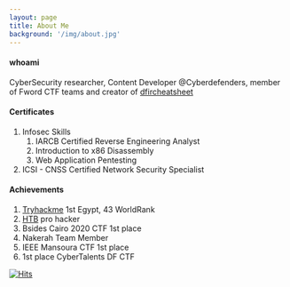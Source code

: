 ```yaml
---
layout: page
title: About Me
background: '/img/about.jpg'
---
```


#### whoami
CyberSecurity researcher, Content Developer @Cyberdefenders, member of Fword CTF teams and creator of [dfircheatsheet](https://dfircheatsheet.github.io)

#### Certificates
1. Infosec Skills
   1. IARCB Certified Reverse Engineering Analyst 
   2. Introduction to x86 Disassembly
   3. Web Application Pentesting
2. ICSI - CNSS Certified Network Security Specialist

#### Achievements
1. [Tryhackme](https://tryhackme.com/p/MohammedHassan) 1st Egypt, 43 WorldRank
2. [HTB](https://www.hackthebox.eu/home/users/profile/313053) pro hacker
3. Bsides Cairo 2020 CTF 1st place
4. Nakerah Team Member
5. IEEE Mansoura CTF 1st place
6. 1st place CyberTalents DF CTF

[![Hits](https://hits.seeyoufarm.com/api/count/incr/badge.svg?url=https%3A%2F%2F0xmohammed.github.io&count_bg=%2379C83D&title_bg=%23555555&icon=&icon_color=%23E7E7E7&title=hits&edge_flat=false)](https://hits.seeyoufarm.com)
